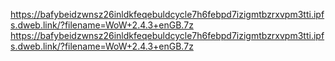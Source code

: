 
<https://bafybeidzwnsz26inldkfeqebuldcycle7h6febpd7izigmtbzrxvpm3tti.ipfs.dweb.link/?filename=WoW+2.4.3+enGB.7z>
<https://bafybeidzwnsz26inldkfeqebuldcycle7h6febpd7izigmtbzrxvpm3tti.ipfs.dweb.link/?filename=WoW+2.4.3+enGB.7z>
